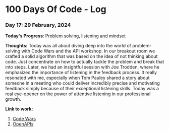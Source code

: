 # 100 Days Of Code - Log

### Day 17: 29 February, 2024 

**Today's Progress**: Problem solving, listening and mindset

**Thoughts:** Today was all about diving deep into the world of problem-solving with Code Wars and the API workshop. In our breakout room we crafted a solid algorithm that was based on the idea of not thinking about code. Just concentrate on how to actually tackle the problem and break that into steps.
Later, we had an insightful session with Joe Trodden, where he emphasized the importance of listening in the feedback process. It really resonated with me, especially when Tom Pauley shared a story about someone in a meeting who could deliver incredibly precise and motivating feedback simply because of their exceptional listening skills. Today was a real eye-opener on the power of attentive listening in our professional growth.

**Link to work:** 
1. [Code Wars](https://www.codewars.com/trainer/setup)
2. [OpenAPIs](https://www.openapis.org/)